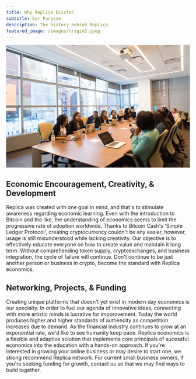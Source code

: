 ```yaml
---
title: Why Replica Exists?
subtitle: Our Purpose
description: The history behind Replica
featured_image: /images/origin2.jpeg
---
```

<img src="/images/demo/meeting.jpg">

## Economic Encouragement, Creativity, & Development

Replica was created with one goal in mind, and that's to stimulate awareness regarding economic learning. Even with the introduction to Bitcoin and the like, the understanding of economics seems to limit the progressive rate of adoption worldwide. Thanks to Bitcoin Cash's 'Simple Ledger Protocol', creating cryptocurrency couldn't be any easier, however, usage is still misunderstood while lacking creativity. Our objective is to effectively educate everyone on how to create value and maintain it long term. Without comprehending token supply, cryptoexchanges, and business integration, the cycle of failure will continue. Don't continue to be just another person or business in crypto, become the standard with Replica economics. 

## Networking, Projects, & Funding

Creating unique platforms that doesn't yet exist in modern day economics is our specialty. In order to fuel our agenda of innovative ideas, connecting with more artistic minds is lucrative for imporovement. Today the world produces higher and higher standards of authencity as competition increases due to demand. As the financial industry continues to grow at an exponential rate, we'd like to see humanity keep pace. Replica economics is a flexible and adaptive solution that implements core principals of sucessful economics into the education with a hands-on approach. If you're interested in growing your online business or may desire to start one, we strong recommend Replica network. For current small business owners, if you're seeking funding for growth, contact us so that we may find ways to build together.  
